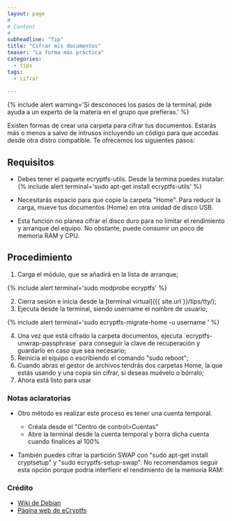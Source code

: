 ```yaml
---
layout: page
#
# Content
#
subheadline: "Tip"
title: "Cifrar mis documentos"
teaser: "La forma más práctica"
categories:
  - tips
tags:
  - cifrar
 
---
```


{% include alert warning='Si desconoces los pasos de la terminal, pide ayuda a un experto de la materia en el grupo que prefieras.' %}

Existen formas de crear una carpeta para cifrar tus documentos. Estarás más o menos a salvo de intrusos incluyendo un código para que accedas desde otra distro compatible. Te ofrecemos los siguientes pasos:

## Requisitos

* Debes tener el paquete ecryptfs-utils. Desde la termina puedes instalar:
{% include alert terminal='sudo apt-get install ecryptfs-utils' %}

* Necesitarás espacio para que copie la carpeta "Home". Para reducir la carga, mueve tus documentos (Home) en otra unidad de disco USB.

* Esta función no planea cifrar el disco duro para no limitar el rendimiento y arranque del equipo. No obstante, puede consumir un poco de memoria RAM y CPU.

## Procedimiento

1. Carga el módulo, que se añadirá en la lista de arranque;

{% include alert terminal='sudo modprobe ecryptfs' %}

2. Cierra sesión e inicia desde la [terminal virtual]({{ site.url }}/tips/tty/);
3. Ejecuta desde la terminal, siendo username el nombre de usuario;

{% include alert terminal='sudo ecryptfs-migrate-home -u username
' %}

4. Una vez que está cifrado la carpeta documentos, ejecuta ´ecryptfs-unwrap-passphrase´ para conseguir la clave de recuperación y guardarlo en caso que sea necesario;
5. Reinicia el equipo o escribiendo el comando "sudo reboot";
6. Cuando abras el gestor de archivos tendrás dos carpetas Home, la que estás usando y una copia sin cifrar, si deseas muévelo o bórralo;
7. Ahora está listo para usar

### Notas aclaratorias

* Otro método es realizar este proceso es tener una cuenta temporal.
	- Créala desde el "Centro de control>Cuentas"
	- Abre la terminal desde la cuenta temporal y borra dicha cuenta cuando finalices al 100%

* También puedes cifrar la partición SWAP con "sudo apt-get install cryptsetup" y "sudo ecryptfs-setup-swap". No recomendamos seguir esta opción porque podría interfierir el rendimiento de la memoria RAM:

### Crédito

* [Wiki de Debian](https://wiki.debian.org/TransparentEncryptionForHomeFolder)
* [Página web de eCryptfs](http://ecryptfs.org)